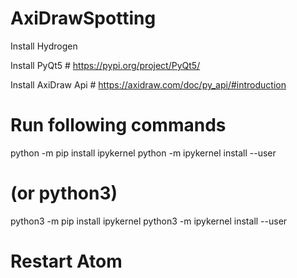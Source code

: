 # AxiDrawSpotting
Install Hydrogen

Install PyQt5 # https://pypi.org/project/PyQt5/

Install AxiDraw Api # https://axidraw.com/doc/py_api/#introduction

# Run following commands
python -m pip install ipykernel
python -m ipykernel install --user
# (or python3)
python3 -m pip install ipykernel
python3 -m ipykernel install --user

# Restart Atom
